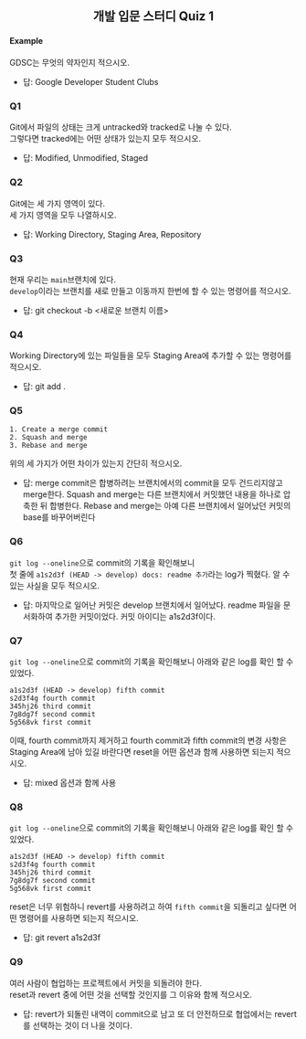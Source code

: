 ## <p style="text-align:center;">개발 입문 스터디 Quiz 1</p>

#### Example

GDSC는 무엇의 약자인지 적으시오.

- 답: Google Developer Student Clubs

### Q1

Git에서 파일의 상태는 크게 untracked와 tracked로 나눌 수 있다.  
그렇다면 tracked에는 어떤 상태가 있는지 모두 적으시오.

- 답: Modified, Unmodified, Staged

### Q2

Git에는 세 가지 영역이 있다.  
세 가지 영역을 모두 나열하시오.

- 답: Working Directory, Staging Area, Repository

### Q3

현재 우리는 `main`브랜치에 있다.  
`develop`이라는 브랜치를 새로 만들고 이동까지 한번에 할 수 있는 명령어를 적으시오.

- 답: git checkout -b <새로운 브랜치 이름>

### Q4

Working Directory에 있는 파일들을 모두 Staging Area에 추가할 수 있는 명령어를 적으시오.

- 답: git add .

### Q5

```
1. Create a merge commit
2. Squash and merge
3. Rebase and merge
```

위의 세 가지가 어떤 차이가 있는지 간단히 적으시오.

- 답: merge commit은 합병하려는 브랜치에서의 commit을 모두 건드리지않고 merge한다. Squash and merge는 다른 브랜치에서 커밋했던 내용을 하나로 압축한 뒤 합병한다. Rebase and merge는 아예 다른 브랜치에서 일어났던 커밋의 base를 바꾸어버린다

### Q6

`git log --oneline`으로 commit의 기록을 확인해보니  
첫 줄에 `a1s2d3f (HEAD -> develop) docs: readme 추가`라는 log가 찍혔다.
알 수 있는 사실을 모두 적으시오.

- 답: 마지막으로 일어난 커밋은 develop 브랜치에서 일어났다. readme 파일을 문서화하여 추가한 커밋이었다. 커밋 아이디는 a1s2d3f이다.

### Q7

`git log --oneline`으로 commit의 기록을 확인해보니 아래와 같은 log를 확인 할 수 있었다.

```
a1s2d3f (HEAD -> develop) fifth commit
s2d3f4g fourth commit
345hj26 third commit
7g8dg7f second commit
5g568vk first commit
```

이때, fourth commit까지 제거하고 fourth commit과 fifth commit의 변경 사항은
Staging Area에 남아 있길 바란다면 reset을 어떤 옵션과 함께 사용하면 되는지 적으시오.

- 답: mixed 옵션과 함께 사용

### Q8

`git log --oneline`으로 commit의 기록을 확인해보니 아래와 같은 log를 확인 할 수 있었다.

```
a1s2d3f (HEAD -> develop) fifth commit
s2d3f4g fourth commit
345hj26 third commit
7g8dg7f second commit
5g568vk first commit
```

reset은 너무 위험하니 revert를 사용하려고 하여 `fifth commit`을 되돌리고 싶다면
어떤 명령어를 사용하면 되는지 적으시오.

- 답: git revert a1s2d3f

### Q9

여러 사람이 협업하는 프로젝트에서 커밋을 되돌려야 한다.  
reset과 revert 중에 어떤 것을 선택할 것인지를 그 이유와 함께 적으시오.

- 답: revert가 되돌린 내역이 commit으로 남고 또 더 안전하므로 협업에서는 revert를 선택하는 것이 더 나을 것이다.
